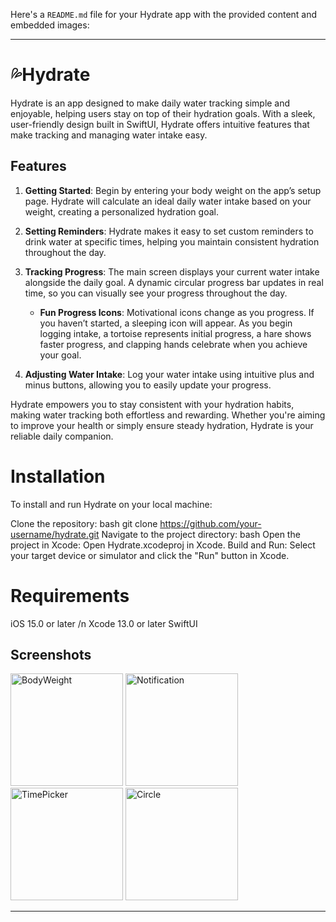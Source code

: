Here's a `README.md` file for your Hydrate app with the provided content and embedded images:

---

# 💦Hydrate

Hydrate is an app designed to make daily water tracking simple and enjoyable, helping users stay on top of their hydration goals. With a sleek, user-friendly design built in SwiftUI, Hydrate offers intuitive features that make tracking and managing water intake easy.

## Features

1. **Getting Started**: Begin by entering your body weight on the app’s setup page. Hydrate will calculate an ideal daily water intake based on your weight, creating a personalized hydration goal.




2. **Setting Reminders**: Hydrate makes it easy to set custom reminders to drink water at specific times, helping you maintain consistent hydration throughout the day.



3. **Tracking Progress**: The main screen displays your current water intake alongside the daily goal. A dynamic circular progress bar updates in real time, so you can visually see your progress throughout the day.
   - **Fun Progress Icons**: Motivational icons change as you progress. If you haven’t started, a sleeping icon will appear. As you begin logging intake, a tortoise represents initial progress, a hare shows faster progress, and clapping hands celebrate when you achieve your goal.




4. **Adjusting Water Intake**: Log your water intake using intuitive plus and minus buttons, allowing you to easily update your progress.

Hydrate empowers you to stay consistent with your hydration habits, making water tracking both effortless and rewarding. Whether you're aiming to improve your health or simply ensure steady hydration, Hydrate is your reliable daily companion.



# Installation
To install and run Hydrate on your local machine:

Clone the repository:
bash
git clone https://github.com/your-username/hydrate.git
Navigate to the project directory:
bash
Open the project in Xcode: Open Hydrate.xcodeproj in Xcode.
Build and Run: Select your target device or simulator and click the "Run" button in Xcode.



# Requirements
iOS 15.0 or later /n
Xcode 13.0 or later
SwiftUI







## Screenshots

<p float="left">
  <img width="180" alt="BodyWeight" src="https://github.com/user-attachments/assets/59cdf78b-b60d-4b07-bb69-450ab5b63959">
  <img width="180" alt="Notification" src="https://github.com/user-attachments/assets/d31773a3-ad28-40d8-9c60-8369e2050d9b">
  <img width="180" alt="TimePicker" src="https://github.com/user-attachments/assets/81e717a5-95cf-41d7-b3a8-0aba544694af">
  <img width="180" alt="Circle" src="https://github.com/user-attachments/assets/55371330-97ce-475f-ae4a-3edbcf7cfd49">
</p>





---

